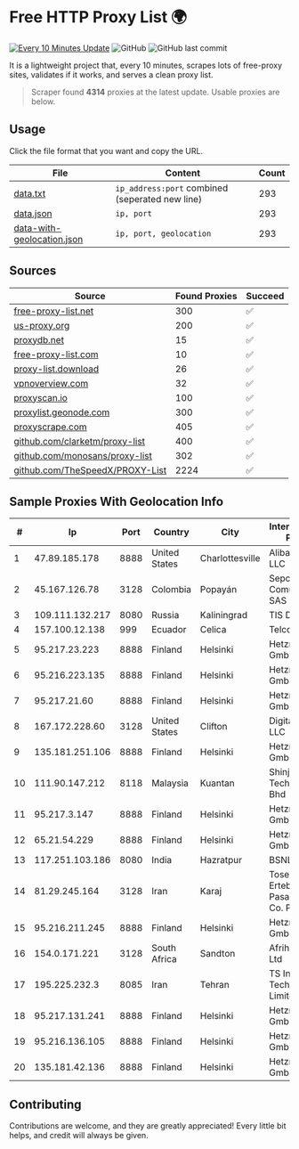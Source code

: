 
# Free HTTP Proxy List 🌍

[![Every 10 Minutes Update](https://github.com/mertguvencli/http-proxy-list/actions/workflows/main.yml/badge.svg?branch=main)](https://github.com/mertguvencli/http-proxy-list/actions/workflows/main.yml)
![GitHub](https://img.shields.io/github/license/mertguvencli/http-proxy-list)
![GitHub last commit](https://img.shields.io/github/last-commit/mertguvencli/http-proxy-list)

It is a lightweight project that, every 10 minutes, scrapes lots of free-proxy sites, validates if it works, and serves a clean proxy list.


> Scraper found **4314** proxies at the latest update. Usable proxies are below.

## Usage

Click the file format that you want and copy the URL.


|File|Content|Count|
|----|-------|-----|
|[data.txt](https://raw.githubusercontent.com/mertguvencli/http-proxy-list/main/proxy-list/data.txt)|`ip_address:port` combined (seperated new line)|293|
|[data.json](https://raw.githubusercontent.com/mertguvencli/http-proxy-list/main/proxy-list/data.json)|`ip, port`|293|
|[data-with-geolocation.json](https://raw.githubusercontent.com/mertguvencli/http-proxy-list/main/proxy-list/data-with-geolocation.json)|`ip, port, geolocation`|293|

## Sources

|Source|Found Proxies|Succeed|
|------|-------------|-------|
|[free-proxy-list.net](https://free-proxy-list.net)|300|✅|
|[us-proxy.org](https://www.us-proxy.org)|200|✅|
|[proxydb.net](http://proxydb.net)|15|✅|
|[free-proxy-list.com](https://free-proxy-list.com/?page=&port=&type%5B%5D=http&type%5B%5D=https&up_time=0&search=Search)|10|✅|
|[proxy-list.download](https://www.proxy-list.download/HTTP)|26|✅|
|[vpnoverview.com](https://vpnoverview.com/privacy/anonymous-browsing/free-proxy-servers)|32|✅|
|[proxyscan.io](https://www.proxyscan.io)|100|✅|
|[proxylist.geonode.com](https://proxylist.geonode.com/api/proxy-list?limit=300&page=1&sort_by=lastChecked&sort_type=desc&protocols=http,https)|300|✅|
|[proxyscrape.com](https://api.proxyscrape.com/v2/?request=displayproxies&protocol=http&timeout=10000&country=all&ssl=all&anonymity=all)|405|✅|
|[github.com/clarketm/proxy-list](https://raw.githubusercontent.com/clarketm/proxy-list/master/proxy-list-raw.txt)|400|✅|
|[github.com/monosans/proxy-list](https://raw.githubusercontent.com/monosans/proxy-list/main/proxies/http.txt)|302|✅|
|[github.com/TheSpeedX/PROXY-List](https://raw.githubusercontent.com/TheSpeedX/PROXY-List/master/http.txt)|2224|✅|


## Sample Proxies With Geolocation Info

|#|Ip|Port|Country|City|Internet Service Provider|
|-|--|----|-------|----|-------------------------|
|1|47.89.185.178|8888|United States|Charlottesville|Alibaba.com LLC|
|2|45.167.126.78|3128|Colombia|Popayán|Sepcom Comunicaciones SAS|
|3|109.111.132.217|8080|Russia|Kaliningrad|TIS Dialog LLC|
|4|157.100.12.138|999|Ecuador|Celica|Telconet S.A|
|5|95.217.23.223|8888|Finland|Helsinki|Hetzner Online GmbH|
|6|95.216.223.135|8888|Finland|Helsinki|Hetzner Online GmbH|
|7|95.217.21.60|8888|Finland|Helsinki|Hetzner Online GmbH|
|8|167.172.228.60|3128|United States|Clifton|DigitalOcean, LLC|
|9|135.181.251.106|8888|Finland|Helsinki|Hetzner Online GmbH|
|10|111.90.147.212|8118|Malaysia|Kuantan|Shinjiru Technology Sdn Bhd|
|11|95.217.3.147|8888|Finland|Helsinki|Hetzner Online GmbH|
|12|65.21.54.229|8888|Finland|Helsinki|Hetzner Online GmbH|
|13|117.251.103.186|8080|India|Hazratpur|BSNL Internet|
|14|81.29.245.164|3128|Iran|Karaj|Tose'h Fanavari Ertebabat Pasargad Arian Co. PJS|
|15|95.216.211.245|8888|Finland|Helsinki|Hetzner Online GmbH|
|16|154.0.171.221|3128|South Africa|Sandton|Afrihost (Pty) Ltd|
|17|195.225.232.3|8085|Iran|Tehran|TS Information Technology Limited|
|18|95.217.131.241|8888|Finland|Helsinki|Hetzner Online GmbH|
|19|95.216.136.105|8888|Finland|Helsinki|Hetzner Online GmbH|
|20|135.181.42.136|8888|Finland|Helsinki|Hetzner Online GmbH|



## Contributing

Contributions are welcome, and they are greatly appreciated! Every
little bit helps, and credit will always be given.

